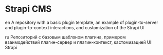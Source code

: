 # Strapi CMS
en
A repository with a basic plugin template, an example of plugin-to-server and plugin-to-context interactions, and customization of the Strapi UI

ru
Репозиторий с базовым шаблоном плагина, примером взаимодействий плагин-сервер и плагин-контекст, кастомизацией UI Strapi 
